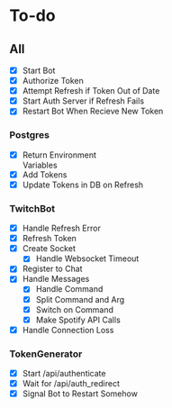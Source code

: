 # To-do
## All

- [x] Start Bot
- [x] Authorize Token
- [x] Attempt Refresh if Token Out
      of Date
- [x] Start Auth Server if Refresh
      Fails
- [x] Restart Bot When Recieve New
      Token

### Postgres

- [x] Return Environment      
      Variables 
- [x] Add Tokens
- [x] Update Tokens in DB on 
      Refresh

### TwitchBot

- [x] Handle Refresh Error
- [x] Refresh Token
- [x] Create Socket
  - [x] Handle Websocket Timeout
- [x] Register to Chat
- [x] Handle Messages
  - [x] Handle Command
  - [x] Split Command and Arg
  - [x] Switch on Command
  - [x] Make Spotify API Calls
- [x] Handle Connection Loss

### TokenGenerator

- [x] Start /api/authenticate
- [x] Wait for /api/auth_redirect
- [x] Signal Bot to Restart 
      Somehow
